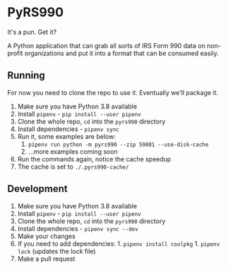 # PyRS990

It's a pun. Get it?

A Python application that can grab all sorts of IRS Form 990 data on non-profit organizations and
put it into a format that can be consumed easily.

## Running

For now you need to clone the repo to use it. Eventually we'll package it.

  1. Make sure you have Python 3.8 available
  1. Install `pipenv` - `pip install --user pipenv`
  1. Clone the whole repo, `cd` into the `pyrs990` directory
  1. Install dependencies - `pipenv sync`
  1. Run it, some examples are below:
      1. `pipenv run python -m pyrs990 --zip 59801 --use-disk-cache`
      1. ...more examples coming soon
  1. Run the commands again, notice the cache speedup
  1. The cache is set to `./.pyrs990-cache/`

## Development

  1. Make sure you have Python 3.8 available
  1. Install `pipenv` - `pip install --user pipenv`
  1. Clone the whole repo, `cd` into the `pyrs990` directory
  1. Install dependencies - `pipenv sync --dev`
  1. Make your changes
  1. If you need to add dependencies:
    1. `pipenv install coolpkg`
    1. `pipenv lock` (updates the lock file)
  1. Make a pull request
